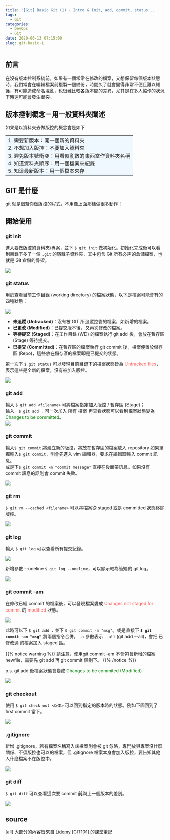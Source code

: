 ```yaml
---
title: '[Git] Basic Git (1) - Intro & Init, add, commit, status... '
tags:
  - Git
categories:
  - DevOps
  - Git
date: 2020-06-13 07:15:00
slug: git-basic-1
---
```

## 前言
在沒有版本控制系統前，如果有一個常常在修改的檔案，又想保留每個版本狀態時，我們常會在編輯檔案前複製一個備份，時間久了就會變得非常不便且難以維護，有可能造成命名混亂，也很難比較各版本間的差異，尤其是在多人協作的狀況下時還可能會發生衝突。　
<!--- more --->
## 版本控制概念－用一般資料夾闡述
如果是以資料夾去做版控的概念會是如下
<table><tr><td bgcolor=AliceBlue>
  1. 需要新版本：開一個新的資料夾</br>
  2. 不想加入版控：不要加入資料夾</br> 
  3. 避免版本號衝突：用看似亂數的東西當作資料夾名稱</br>
  4. 知道資料夾順序：用一個檔案來紀錄</br>
  5. 知道最新版本：用一個檔案來存</br>
</td></tr></table>

## GIT 是什麼
git 就是個幫你做版控的程式，不用像上面那樣做很多動作！

## 開始使用
### git init
進入要做版控的資料夾/專案，並下 `$ git init` 做初始化。初始化完成後可以看到目錄下多了一個 `.git` 的隱藏子資料夾，其中包含 Git 所有必需的倉儲檔案，也就是 Git 倉儲的骨架。

![](https://imgur.com/d3kVM31.png)

### git status
用於查看目前工作目錄 (working directory) 的檔案狀態，以下是檔案可能會有的四種狀態：

![](https://imgur.com/0n6e7EE.png)

- **未追蹤 (Untracked)**：沒有被 GIT 所追蹤控管的檔案，如新增的檔案。
- **已更改 (Modified)**：已提交版本後，又再次修改的檔案。
- **等待提交 (Staged)**：在工作目錄 (WD) 的檔案執行 git add 後，會放在暫存區 (Stage) 等待提交。
- **已提交 (Committed)**：在暫存區的檔案執行 git commit 後，檔案便置於儲存區 (Repo)，這些放在儲存區的檔案即是已提交的狀態。

第一次下 `$ git status` 可以發現目前目錄下的檔案狀態皆為 <font color=#FF5959>Untracked files</font>，表示這些是全新的檔案，沒有被加入版控。 

![](https://imgur.com/NssQJIh.png)

### git add
輸入 `$ git add <filename>` 可將檔案指定加入版控 / 暫存區 (Stage)；  
輸入　`$ git add .` 可一次加入 <span class="dotunderletter">所有</span> 檔案
再查看狀態可以看到檔案狀態變為 <font color=green>Changes to be committed</font>。  
![](https://imgur.com/l10gh8Z.png)

### git commit
輸入`$ git commit` 將建立新的版控，將放在暫存區的檔案放入 repository
如果單獨輸入`$ git commit`，則會先進入 vim 編輯器，要求在編輯器輸入 commit 訊息。  
或是下`$ git commit -m "commit message"` 直接在後面帶訊息。如果沒有 commit 訊息的話則會 commit 失敗。  

![](https://imgur.com/OAxsNhn.png)

### git rm
`$ git rm --cached <filename>` 可以將檔案從 staged 或是 committed 狀態移除版控。

![](https://imgur.com/QxmpZZt.png)

### git log
輸入 `$ git log` 可以查看所有提交紀錄。
    
![](https://imgur.com/GJawPx4.png)

新增參數 --oneline `$ git log --oneline`，可以顯示較為簡短的 git log。
  
![](https://imgur.com/r7bmS5L.png)

### git commit -am
在修改已經 commit 的檔案後，可以發現檔案變成 <font color=#FF5959>Changes not staged for commit</font> 的 <font color=#FF5959>modified</font> 狀態。  

![](https://imgur.com/UIEt4tF.png)

此時可以下 `$ git add .` 並下 `$ git commit -m "msg"`。或是直接下 **`$ git commit -am "msg"`** 將兩個指令合併。 `-a` 參數表示 `--all` (git add --all)，會把 <span class="dotunderletter">已修改過</span> 的檔案加入 staged 區。  

{{% notice warning %}}
請注意，使用git commit -am 不會包含新增的檔案 newfile，需要先 git add 再 git commit 個別下。
{{% /notice %}}

p.s. git add 後檔案狀態會變成 <font color=green>Changes to be commited (Modified)</font>  

![](https://imgur.com/lCUEpVZ.png)

### git checkout
使用 `$ git check out <版本>` 可以回到指定的版本時的狀態。例如下圖回到了 first commit 當下。 
 
![](https://imgur.com/T95UVYe.png)

### .gitignore
新增 .gitignore，若有檔案名稱寫入該檔案則會被 git 忽略，專門放與專案沒什麼關係、不須版控也可以的檔案，但 .gitignore 檔案本身會加入版控，要告知其他人什麼檔案不在版控中。

![](https://imgur.com/iGu6x8V.png)

### git diff
`$ git diff` 可以查看這次要 commit **前**與上一個版本的差別。 
 
![](https://imgur.com/OB2WhIl.png)

## source
[all] 大部分的內容皆來自 [Lidemy](https://lidemy.com/) [GIT101] 的課堂筆記